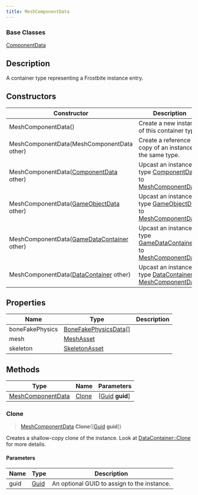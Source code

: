 ```yaml
---
title: MeshComponentData
---
```

### Base Classes

[ComponentData](ComponentData)

## Description

A container type representing a Frostbite instance entry.

## Constructors

| Constructor                                                                  | Description                                                                                                               |
| ---------------------------------------------------------------------------- | ------------------------------------------------------------------------------------------------------------------------- |
| MeshComponentData()                                                          | Create a new instance of this container type.                                                                             |
| MeshComponentData(MeshComponentData other)                                   | Create a reference copy of an instance of the same type.                                                                  |
| MeshComponentData([ComponentData](ComponentData) other)                      | Upcast an instance of type [ComponentData](ComponentData) to [MeshComponentData](MeshComponentData).                      |
| MeshComponentData([GameObjectData](GameObjectData) other)                    | Upcast an instance of type [GameObjectData](GameObjectData) to [MeshComponentData](MeshComponentData).                    |
| MeshComponentData([GameDataContainer](GameDataContainer) other)              | Upcast an instance of type [GameDataContainer](GameDataContainer) to [MeshComponentData](MeshComponentData).              |
| MeshComponentData([DataContainer](/vext/ref/shared/class/datacontainer) other) | Upcast an instance of type [DataContainer](/vext/ref/shared/class/datacontainer) to [MeshComponentData](MeshComponentData). |

## Properties

| Name            | Type                                           | Description |
| --------------- | ---------------------------------------------- | ----------- |
| boneFakePhysics | [BoneFakePhysicsData](BoneFakePhysicsData)\[\] |             |
| mesh            | [MeshAsset](MeshAsset)                         |             |
| skeleton        | [SkeletonAsset](SkeletonAsset)                 |             |

## Methods

| Type                                   | Name            | Parameters                                     |
| -------------------------------------- | --------------- | ---------------------------------------------- |
| [MeshComponentData](MeshComponentData) | [Clone](#clone) | \[[Guid](/vext/ref/shared/class/guid) **guid**\] |

### Clone

> [MeshComponentData](MeshComponentData) **Clone**(\[[Guid](/vext/ref/shared/class/guid) **guid**\])

Creates a shallow-copy clone of the instance. Look at [DataContainer::Clone](/vext/ref/shared/class/datacontainer#clone) for more details.

#### Parameters

| Name | Type         | Description                                 |
| ---- | ------------ | ------------------------------------------- |
| guid | [Guid](Guid) | An optional GUID to assign to the instance. |
